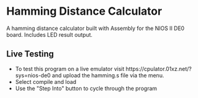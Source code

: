 # Hamming Distance Calculator
A hamming distance calculator built with Assembly for the NIOS II DE0 board. Includes LED result output.

## Live Testing
<ul>
  <li>To test this program on a live emulator visit https://cpulator.01xz.net/?sys=nios-de0 and upload the hamming.s file via the menu.</li>
  <li>Select compile and load</li>
  <li>Use the "Step Into" button to cycle through the program</li>
</ul>
